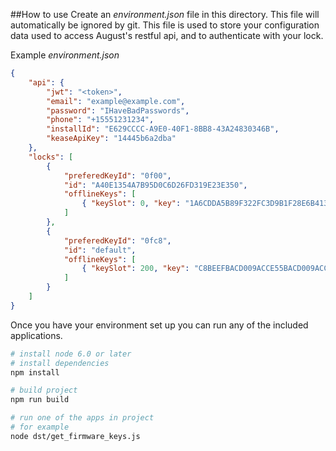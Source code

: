 ##How to use
Create an *environment.json* file in this directory. This file will automatically be ignored by git. This file is used to store your configuration data used to access August's restful api, and to authenticate with your lock.

Example *environment.json*
```json
{
	"api": {
  		"jwt": "<token>",
  		"email": "example@example.com",
  		"password": "IHaveBadPasswords",
  		"phone": "+15551231234",
  		"installId": "E629CCCC-A9E0-40F1-8BB8-43A24830346B",
  		"keaseApiKey": "14445b6a2dba"
	},
	"locks": [
		{
			"preferedKeyId": "0f00",
			"id": "A40E1354A7B95D0C6D26FD319E23E350",
			"offlineKeys": [
				{ "keySlot": 0, "key": "1A6CDDA5B89F322FC3D9B1F28E6B4137" }
			]
		},
		{
			"preferedKeyId": "0fc8",
			"id": "default",
			"offlineKeys": [
				{ "keySlot": 200, "key": "C8BEEFBACD009ACCE55BACD009ACCE55"}
			]
		}
	]
}
```
Once you have your environment set up you can run any of the included applications.

```bash
# install node 6.0 or later
# install dependencies
npm install

# build project
npm run build

# run one of the apps in project
# for example
node dst/get_firmware_keys.js
```
